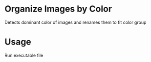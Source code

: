 # Organize Images by Color
Detects dominant color of images and renames them to fit color group

# Usage
Run executable file
